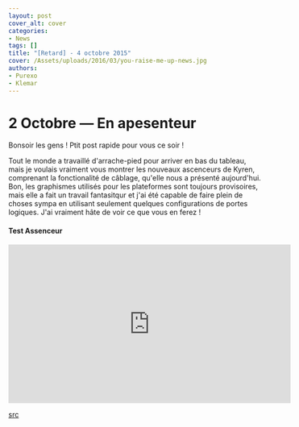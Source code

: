 ```yaml
---
layout: post
cover_alt: cover
categories:
- News
tags: []
title: "[Retard] - 4 octobre 2015"
cover: /Assets/uploads/2016/03/you-raise-me-up-news.jpg
authors:
- Purexo
- Klemar
---
```

# 2 Octobre — En apesenteur

Bonsoir les gens ! Ptit post rapide pour vous ce soir !

Tout le monde a travaillé d'arrache-pied pour arriver en bas du tableau, mais je voulais vraiment vous montrer les nouveaux ascenceurs de Kyren, comprenant la fonctionalité de câblage, qu'elle nous a présenté aujourd'hui. Bon, les graphismes utilisés pour les plateformes sont toujours provisoires, mais elle a fait un travail fantasitqur et j'ai été capable de faire plein de choses sympa en utilisant seulement quelques configurations de portes logiques. J'ai vraiment hâte de voir ce que vous en ferez !

#### Test Assenceur
<iframe width="560" height="315" src="https://www.youtube.com/embed/_F3JmOl6my8" frameborder="0" allowfullscreen></iframe>

[src](http://playstarbound.com/2nd-october-you-raise-me-up/)
